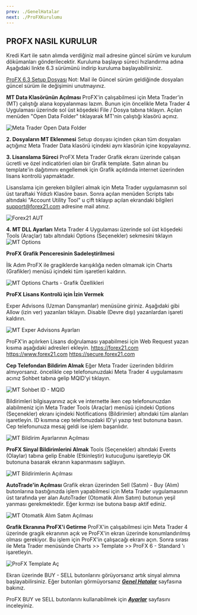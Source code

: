 ```yaml
---
prev: ./GenelHatalar
next: ./ProFXKurulumu
---
```


## PROFX NASIL KURULUR

 Kredi Kart ile satın alımda verdiğiniz mail adresine güncel sürüm ve kurulum dökümanları gönderilecektir. Kuruluma başlayıp süreci hızlandırma adına Aşağıdaki linkte 6.3 sürümünü indirip kuruluma başlayabilirsiniz.
 
 [ProFX 6.3 Setup Dosyası](https://drive.google.com/drive/folders/19EwQd8M_ea2idzSzTv4t-nm7IeneutgN?usp=sharing)
 Not: Mail ile Güncel sürüm geldiğinde dosyaları güncel sürüm ile değişimini unutmayınız.

**MT Data Klasörünün Açılması**
ProFX'in çalışabilmesi için Meta Trader'in (MT) çalıştığı alana kopyalanması lazım. Bunun için öncelikle Meta Trader 4 Uygulaması üzerinde sol üst köşedeki File / Dosya tabına tıklayın. Açılan menüden "Open Data Folder" tıklayarak MT'nin çalıştığı klasörü açınız.

![Meta Trader Open Data Folder](https://lh3.googleusercontent.com/z2uHb41o2Sol-r2ExFEbzCh1NbqrZQVVXJAshvxAqzCZ1oBNzknvbrXO3bIxIX8t3GHPuPfWhHE "Meta Trader Open Data Folder")

**2. Dosyaların MT Eklenmesi**
Setup dosyası içinden çıkan tüm dosyaları açtığınız Meta Trader Data klasörü içindeki aynı klasörün içine kopyalayınız.

**3. Lisanslama Süreci**
ProFX Meta Trader Grafik ekranı üzerinde çalışan ücretli ve özel indicatörleri olan bir Grafik template. Satın alınan bu template'in dağıtımını engellemek için Grafik açıldında internet üzerinden lisans kontrolü yapmaktadır. 

Lisanslama için gereken bilgileri almak için Meta Trader uygulamasının sol üst taraftaki Yıldızlı Klasöre basın. Sonra açılan menüden Scripts tabı altındaki "Account Utility Tool" u çift tıklayıp açılan ekrandaki bilgileri support@forex21.com adresine mail atınız.

![Forex21 AUT](https://lh3.googleusercontent.com/iKMIH_oVc2YV9SqQlRsCnnoeWtiXjekb1YgPOsIcg5_kODD07vP8UngspUQ-f5TnZ12Z2Qip3Pk "Forex21 AUT")

**4. MT DLL Ayarları**
Meta Trader 4 Uygulaması üzerinde sol üst köşedeki Tools (Araçlar) tabı altındaki Options (Seçenekler) sekmesini tıklayın
![MT Options](https://lh3.googleusercontent.com/dNHLgeXhSEgkKP6ouzAp51D_y-1UQrsUL7mCeqnivL44COOxl5PEYnrcOvoUzbYEQeqyyTvPQLg "MT Options")

**ProFX Grafik Penceresinin Sadeleştirilmesi**

İlk Adım ProFX ile gragiklerde karışıklığa neden olmamak için Charts (Grafikler) menüsü içindeki tüm işaretleri kaldırın.

![MT Options Charts - Grafik Özellikleri](https://lh3.googleusercontent.com/MX6YZciTRpHBynNpISYO2ccuvJkO8OV7oKjEeHED2s3_CyUVaNXueq9DRwI4jzwCC_I4JH65e6w "MT Options Charts - Grafik Özellikleri")

**ProFX Lisans Kontrolü için İzin Vermek**

Exper Advisons (Uzman Danışmanlar) menüsüne giriniz. Aşağıdaki gibi Allow (izin ver) yazanları tıklayın. Disable (Devre dışı) yazanlardan işareti kaldırın.

![MT Exper Advisons Ayarları](https://lh3.googleusercontent.com/OiCb3OJyVyAiMbJbEDP1X49bLTc8pSBlSUUaR20OAHfn1ZKOo7suyBaYGJZV7VQCuegfo8Wu1q4 "MT Exper Advisons Ayarları")

ProFX'in açılırken Lisans doğrulaması yapabilmesi için Web Request yazan kısıma aşağıdaki adresleri ekleyin.
https://forex21.com
https://www.forex21.com
https://secure.forex21.com

**Cep Telefondan Bildirim Almak** 
Eğer Meta Trader üzerinden bildirim almıyorsanız. öncelikle cep telefonunuzdaki Meta Trader 4 uygulamasını acınız Sohbet tabına gelip MQID'yi tıklayın.

![MT Sohbet ID - MQID](https://lh3.googleusercontent.com/der0Flk4OPR9r7r9XT4TKRNJM76__2njk41yTZld19o_5kgphcTDnLgIWnYzOw6Mviv-DCB1Cns "MT Sohbet ID - MQID")


Bildirimleri bilgisayarınız açık ve internette iken cep telefonunuzdan alabilmeniz için Meta Trader Tools (Araçlar) menüsü içindeki Options (Seçenekler) ekranı içindeki Notifications (Bildirimler) altındaki tüm alanları işaretleyin. ID kısmına cep telefonuzdaki ID'yi yazıp test butonuna basın. Cep telefonunuza mesaj geldi ise işlem başarılıdır.

![MT Bildirim Ayarlarının Açılması](https://lh3.googleusercontent.com/wX-amIzm-R9J3NZrB8cfWWTT4Gd5HZNfFHTjA39UrR5SbECuEsP_Q-VmnqotbSmZoYVbxafJqgk "MT Bildirim Ayarlarının Açılması")

**ProFX Sinyal Bildirimlerini Almak**
Tools (Seçenekler) altındaki Events (Olaylar) tabına gelip Enable (Etkinleştir) kutucuğunu işaretleyip OK butonuna basarak ekranın kapanmasını sağlayın.

![MT Bildirimlerin Açılması](https://lh3.googleusercontent.com/pF-2cInknIhI9okzC9hnhYS_JbjyjFKH4J57XauxHgS_rDTnajGiXY1-ofYVBLjy5XwpgespfnE "MT Bildirimlerin Açılması")

**AutoTrade'in Açılması**
Grafik ekran üzerinden Sell (Satım) - Buy (Alım) butonlarına bastığınızda işlem yapabilmesi için Meta Trader uygulamasının üst tarafında yer alan AutoTrader (Otomatik Alım Satım) butonun yeşil yanması gerekmektedir. Eğer kırmızı ise butona basıp aktif ediniz.

![MT Otomatik Alım Satım Açılması](https://lh3.googleusercontent.com/hobP17B9Fi1DLnfoL9w1bHKrkTSBaq-A4t6KzxoV_vRebET2brQIYNFvPZnufrwcvvOqPctfUa8 "MT Otomatik Alım Satım Açılması")

**Grafik Ekranına ProFX'i Getirme**
ProFX'in çalışabilmesi için Meta Trader 4 üzerinde gragik ekranının açık ve ProFX'in ekran üzerinde konumlandırılmış olması gerekiyor. Bu işlem için ProFX'in çalışacağı ekranı açın. Sonra sırası ile Meta Trader menüsünde Charts >> Template >> ProFX 6 - Standard 'ı işaretleyin. 

![ProFX Template Aç](https://photos.app.goo.gl/6wMWdfZe9YC2kjRx6 "ProFX Template Aç")

Ekran üzerinde BUY - SELL butonlarını görüyorsanız artık sinyal alımına başlayabilirsiniz. Eğer butonları görmüyorsanız [***Genel Hatalar***](https://www.forextekazanmaninyolu.info.tr/ProFX/GenelHatalar.html) sayfasına  bakınız. 

ProFX BUY ve SELL butonlarını kullanabilmek için [***Ayarlar***](https://www.forextekazanmaninyolu.info.tr/ProFX/ProFXAyarlar.html) sayfasını inceleyiniz.
